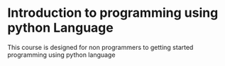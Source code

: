 # Introduction to programming using python Language
This course is designed for non programmers to getting started programming
using python language
